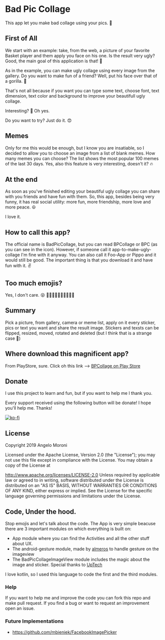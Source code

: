 
# Bad Pic Collage
This app let you make bad collage using your pics. 🚀

## First of All
We start with an example: take, from the web, a picture of your favorite Basket player and them apply you face on his one. 
Is the result very ugly? Good, the main goal of this application is that! 💪

As in the example, you can make ugly collage using every image from the gallery. Do you want to make fun of a friend? Well, put his face over that of a gorilla. 🦍

That's not all because if you want you can type some text, choose font, text dimension, text color and background to improve your beautifull ugly collage. 

Interesting? 🤔
Oh yes. 

Do you want to try?
Just do it. 😍

## Memes
Only for me this would be enough, but I know you are insatiable, so I decided to allow you to choose an image from a list of blank memes. How many memes you can choose? The list shows the most popular 100 memes of the last 30 days. Yes, also this feature is very interesting, doesn't it? 🔥

## At the end
As soon as you've finished editing your beautiful ugly collage you can share with you friends and have fun with them.
So, this app, besides being very funny, it has real social utility: more fun, more friendship, more love and more peace. ☮️

I love it.

## How to call this app?
The official name is BadPicCollage, but you can read BPCollage or BPC (as you can see in the icon). However, if someone call it app-to-make-ugly-collage I'm fine with it anyway. You can also call it Foo-App or Pippo and it would still be good. The important thing is that you download it and have fun with it. ✌️

## Too much emojis?
Yes, I don't care. 😝
🚀🚀🚀🚀🚀🚀🚀🚀🚀🚀

## Summary
Pick a picture, from gallery, camera or meme list, apply on it every sticker, pics or text you want and share the result image.
Stickers and texsts can be flipped, resized, moved, rotated and deleted (but I think that is a strange case 🎈) 

## Where download this magnificent app?
From PlayStore, sure.
Click oh this link --> [BPCollage on Play Store](https://play.google.com/store/apps/details?id=com.hooloovoochimico.badpiccollage)

## Donate

I use this project to learn and fun, but if you want to help me I thank you. 

Every support received using the following button will be donate! 
I hope you'll help me. Thanks! 

[![ko-fi](https://www.ko-fi.com/img/githubbutton_sm.svg)](https://ko-fi.com/Q5Q410UG2)


## License

Copyright 2019 Angelo Moroni

Licensed under the Apache License, Version 2.0 (the "License"); you may not use this file except in compliance with the License. You may obtain a copy of the License at

   http://www.apache.org/licenses/LICENSE-2.0
Unless required by applicable law or agreed to in writing, software distributed under the License is distributed on an "AS IS" BASIS, WITHOUT WARRANTIES OR CONDITIONS OF ANY KIND, either express or implied. See the License for the specific language governing permissions and limitations under the License.


## Code, Under the hood.
Stop emojis and let's talk about the code. 
The App is very simple beacuse there are 3 important modules on which everything is built on:
 * App module where you can find the Activities and all the other stuff about UX.
 * The android-gesture module, made by [almeros](https://github.com/Almeros/android-gesture-detectors) to handle gesture on the imageview
 * The BadPicCollageImageView module includes the magic about the image and sticker. Special thanks to [UpTech](https://blog.uptech.team/how-to-create-snapchat-like-stickers-for-android-50512957c351)
 
 I love kotlin, so I used this language to code the first and the third modules.
 
 
 ### Help
 If you want to help me and improve the code you can fork this repo and make pull request. If you find a bug or want to request an improvement open an issue. 


### Future Implementations
 * https://github.com/mbieniek/FacebookImagePicker
